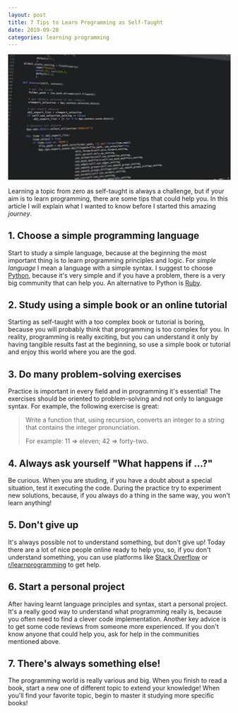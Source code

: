 ```yaml
---
layout: post
title: 7 Tips to Learn Programming as Self-Taught
date: 2019-09-28
categories: learning programming
---
```


![Python code](/assets/images/posts/659860c6337500ee88de62d9db621e690478d6f0cb481c0c7ecbd0d6914fcb33.jpg)

Learning a topic from zero as self-taught is always a challenge, but if your aim is to learn programming, there are some tips that could help you.
In this article I will explain what I wanted to know before I started this amazing *journey*.

## 1. Choose a simple programming language
Start to study a simple language, because at the beginning the most important thing is to learn programming principles and logic. For *simple language* I mean a language with a simple syntax.
I suggest to choose [Python](https://www.python.org), because it's very simple and if you have a problem, there is a very big community that can help you. An alternative to Python is [Ruby](https://www.ruby-lang.org).

## 2. Study using a simple book or an online tutorial
Starting as self-taught with a too complex book or tutorial is boring, because you will probably think that programming is too complex for you.
In reality, programming is really exciting, but you can understand it only by having tangible results fast at the beginning, so use a simple book or tutorial and enjoy this world where you are the god.

## 3. Do many problem-solving exercises
Practice is important in every field and in programming it's essential! The exercises should be oriented to problem-solving and not only to language syntax.
For example, the following exercise is great:
> Write a function that, using recursion, converts an integer to a string that contains the integer pronunciation.
> 
> For example: 11 => eleven; 42 => forty-two.

## 4. Always ask yourself "What happens if ...?"
Be curious. When you are studing, if you have a doubt about a special situation, test it executing the code. During the practice try to experiment new solutions, because, if you always do a thing in the same way, you won't learn anything!

## 5. Don't give up
It's always possible not to understand something, but don't give up!
Today there are a lot of nice people online ready to help you, so, if you don't understand something, you can use platforms like [Stack Overflow](https://stackoverflow.com) or [r/learnprogramming](https://www.reddit.com/r/learnprogramming) to get help.

## 6. Start a personal project
After having learnt language principles and syntax, start a personal project. It's a really good way to understand what programming really is, because you often need to find a clever code implementation.
Another key advice is to get some code reviews from someone more experienced. If you don't know anyone that could help you, ask for help in the communities mentioned above.

## 7. There's always something else!
The programming world is really various and big. When you finish to read a book, start a new one of different topic to extend your knowledge!
When you'll find your favorite topic, begin to master it studying more specific books!
